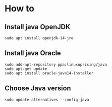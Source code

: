 # How to

## Install java OpenJDK

```text
sudo apt install openjdk-14-jre
```

## Install java Oracle

```text
sudo add-apt-repository ppa:linuxuprising/java
sudo apt-get update
sudo apt install oracle-java14-installer
```

## Choose Java version

```text
sudo update-alternatives --config java
```



